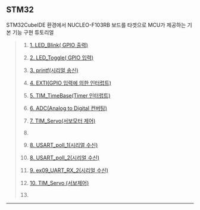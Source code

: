 ## STM32

STM32CubeIDE 환경에서 NUCLEO-F103RB 보드를 타겟으로 MCU가 제공하는 기본 기능 구현 튜토리얼




>1. [1. LED_Blink( GPIO 출력)](./ex01_LED_Blink/ex01_LED_BLINK.md) 
>
>2. [2. LED_Toggle( GPIO 입력)](./ex02_LED_Toggle/ex02_LED_Toggle.md) 
>
>3. [3. printf(시리얼 송신)](./ex03_printf/ex03_printf.md) 
>
>4. [4. EXTI(GPIO 입력에 의한 인터럽트)](./ex04_EXTI/ex04_EXTI.md) 
>
>5. [5. TIM_TimeBase(Timer 인터럽트)](./ex05_TIM_TimBase/ex05_TIM_TimBase.md) 
>
>6. [6. ADC(Analog to Digital 컨버팅)](./ex06_ADC/ex06_ADC.md) 
>
>7. [7. TIM_Servo(서보모터 제어)](./ex07_TIM_Servo/ex07_TIM_Servo.md) 
>
>   
>
>8. 
>
>9. [8. USART_poll_1(시리얼 수신)](./ex09_USART_RX_1/ex09_USART_RX_1.md) 
>
>10. [8. USART_poll_2(시리얼 수신)](./ex09_USART_RX_1/ex09_USART_RX_1.md) 
>
>11. [9. ex09_UART_RX_2(시리얼 수신)](./ex09_UART_RX_2/ex09_UART_RX_2.md) 
>
>12. [10. TIM_Servo (서보제어)](./ex8_TIM_Servo/ex8_TIM_Servo.md) 
>
>11. 

---

